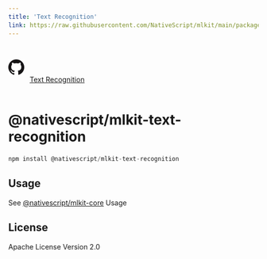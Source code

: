 ```yaml
---
title: 'Text Recognition'
link: https://raw.githubusercontent.com/NativeScript/mlkit/main/packages/mlkit-text-recognition/README.md
---
```


<div style="width: 100%; padding: 1.2em 0em">
	<img alt="github logo" src="../assets/images/github/GitHub-Mark-32px.png" style="display: inline; margin: 1em 0.5em 1em 0em">
	<a href="https://github.com/NativeScript/mlkit/tree/main/packages/mlkit-text-recognition" target="_blank" noopener>Text Recognition</a>
</div>

# @nativescript/mlkit-text-recognition

```javascript
npm install @nativescript/mlkit-text-recognition
```

## Usage

See [@nativescript/mlkit-core](/packages/mlkit-core/README.md) Usage

## License

Apache License Version 2.0
